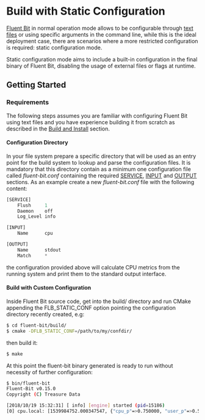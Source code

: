 # Build with Static Configuration

[Fluent Bit](https://fluentbit.io) in normal operation mode allows to be configurable through [text files](../configuration/file.md) or using specific arguments in the command line, while this is the ideal deployment case, there are scenarios where a more restricted configuration is required: static configuration mode.

Static configuration mode aims to include a built-in configuration in the final binary of Fluent Bit, disabling the usage of external files or flags at runtime.

## Getting Started

### Requirements

The following steps assumes you are familiar with configuring Fluent Bit using text files and you have experience building it from scratch as described in the [Build and Install](build_install.md) section.

#### Configuration Directory

In your file system prepare a specific directory that will be used as an entry point for the build system to lookup and parse the configuration files. It is mandatory that this directory contain as a minimum one configuration file called _fluent-bit.conf_ containing the required [SERVICE](../configuration/file.md#config_section), [INPUT](https://github.com/fluent/fluent-bit-docs/tree/3463c444b2554cb0de56f36b728189d6a0145350/installation/configuration/file.md#config_input) and [OUTPUT](../configuration/file.md#config_output) sections. As an example create a new _fluent-bit.conf_ file with the following content:

```python
[SERVICE]
    Flush     1
    Daemon    off
    Log_Level info

[INPUT]
    Name      cpu

[OUTPUT]
    Name      stdout
    Match     *
```

the configuration provided above will calculate CPU metrics from the running system and print them to the standard output interface.

#### Build with Custom Configuration

Inside Fluent Bit source code, get into the build/ directory and run CMake appending the FLB\_STATIC\_CONF option pointing the configuration directory recently created, e.g:

```bash
$ cd fluent-bit/build/
$ cmake -DFLB_STATIC_CONF=/path/to/my/confdir/
```

then build it:

```bash
$ make
```

At this point the fluent-bit binary generated is ready to run without necessity of further configuration:

```bash
$ bin/fluent-bit 
Fluent-Bit v0.15.0
Copyright (C) Treasure Data

[2018/10/19 15:32:31] [ info] [engine] started (pid=15186)
[0] cpu.local: [1539984752.000347547, {"cpu_p"=>0.750000, "user_p"=>0.500000, "system_p"=>0.250000, "cpu0.p_cpu"=>1.000000, "cpu0.p_user"=>1.000000, "cpu0.p_system"=>0.000000, "cpu1.p_cpu"=>0.000000, "cpu1.p_user"=>0.000000, "cpu1.p_system"=>0.000000, "cpu2.p_cpu"=>0.000000, "cpu2.p_user"=>0.000000, "cpu2.p_system"=>0.000000, "cpu3.p_cpu"=>1.000000, "cpu3.p_user"=>1.000000, "cpu3.p_system"=>0.000000}]
```

